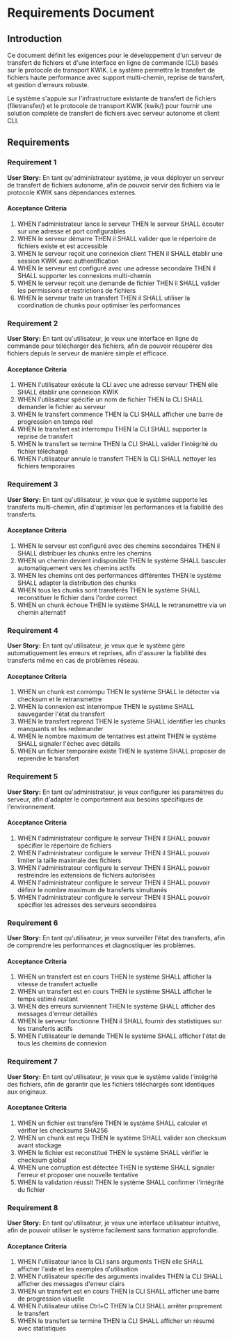# Requirements Document

## Introduction

Ce document définit les exigences pour le développement d'un serveur de transfert de fichiers et d'une interface en ligne de commande (CLI) basés sur le protocole de transport KWIK. Le système permettra le transfert de fichiers haute performance avec support multi-chemin, reprise de transfert, et gestion d'erreurs robuste.

Le système s'appuie sur l'infrastructure existante de transfert de fichiers (filetransfer/) et le protocole de transport KWIK (kwik/) pour fournir une solution complète de transfert de fichiers avec serveur autonome et client CLI.

## Requirements

### Requirement 1

**User Story:** En tant qu'administrateur système, je veux déployer un serveur de transfert de fichiers autonome, afin de pouvoir servir des fichiers via le protocole KWIK sans dépendances externes.

#### Acceptance Criteria

1. WHEN l'administrateur lance le serveur THEN le serveur SHALL écouter sur une adresse et port configurables
2. WHEN le serveur démarre THEN il SHALL valider que le répertoire de fichiers existe et est accessible
3. WHEN le serveur reçoit une connexion client THEN il SHALL établir une session KWIK avec authentification
4. WHEN le serveur est configuré avec une adresse secondaire THEN il SHALL supporter les connexions multi-chemin
5. WHEN le serveur reçoit une demande de fichier THEN il SHALL valider les permissions et restrictions de fichiers
6. WHEN le serveur traite un transfert THEN il SHALL utiliser la coordination de chunks pour optimiser les performances

### Requirement 2

**User Story:** En tant qu'utilisateur, je veux une interface en ligne de commande pour télécharger des fichiers, afin de pouvoir récupérer des fichiers depuis le serveur de manière simple et efficace.

#### Acceptance Criteria

1. WHEN l'utilisateur exécute la CLI avec une adresse serveur THEN elle SHALL établir une connexion KWIK
2. WHEN l'utilisateur spécifie un nom de fichier THEN la CLI SHALL demander le fichier au serveur
3. WHEN le transfert commence THEN la CLI SHALL afficher une barre de progression en temps réel
4. WHEN le transfert est interrompu THEN la CLI SHALL supporter la reprise de transfert
5. WHEN le transfert se termine THEN la CLI SHALL valider l'intégrité du fichier téléchargé
6. WHEN l'utilisateur annule le transfert THEN la CLI SHALL nettoyer les fichiers temporaires

### Requirement 3

**User Story:** En tant qu'utilisateur, je veux que le système supporte les transferts multi-chemin, afin d'optimiser les performances et la fiabilité des transferts.

#### Acceptance Criteria

1. WHEN le serveur est configuré avec des chemins secondaires THEN il SHALL distribuer les chunks entre les chemins
2. WHEN un chemin devient indisponible THEN le système SHALL basculer automatiquement vers les chemins actifs
3. WHEN les chemins ont des performances différentes THEN le système SHALL adapter la distribution des chunks
4. WHEN tous les chunks sont transférés THEN le système SHALL reconstituer le fichier dans l'ordre correct
5. WHEN un chunk échoue THEN le système SHALL le retransmettre via un chemin alternatif

### Requirement 4

**User Story:** En tant qu'utilisateur, je veux que le système gère automatiquement les erreurs et reprises, afin d'assurer la fiabilité des transferts même en cas de problèmes réseau.

#### Acceptance Criteria

1. WHEN un chunk est corrompu THEN le système SHALL le détecter via checksum et le retransmettre
2. WHEN la connexion est interrompue THEN le système SHALL sauvegarder l'état du transfert
3. WHEN le transfert reprend THEN le système SHALL identifier les chunks manquants et les redemander
4. WHEN le nombre maximum de tentatives est atteint THEN le système SHALL signaler l'échec avec détails
5. WHEN un fichier temporaire existe THEN le système SHALL proposer de reprendre le transfert

### Requirement 5

**User Story:** En tant qu'administrateur, je veux configurer les paramètres du serveur, afin d'adapter le comportement aux besoins spécifiques de l'environnement.

#### Acceptance Criteria

1. WHEN l'administrateur configure le serveur THEN il SHALL pouvoir spécifier le répertoire de fichiers
2. WHEN l'administrateur configure le serveur THEN il SHALL pouvoir limiter la taille maximale des fichiers
3. WHEN l'administrateur configure le serveur THEN il SHALL pouvoir restreindre les extensions de fichiers autorisées
4. WHEN l'administrateur configure le serveur THEN il SHALL pouvoir définir le nombre maximum de transferts simultanés
5. WHEN l'administrateur configure le serveur THEN il SHALL pouvoir spécifier les adresses des serveurs secondaires

### Requirement 6

**User Story:** En tant qu'utilisateur, je veux surveiller l'état des transferts, afin de comprendre les performances et diagnostiquer les problèmes.

#### Acceptance Criteria

1. WHEN un transfert est en cours THEN le système SHALL afficher la vitesse de transfert actuelle
2. WHEN un transfert est en cours THEN le système SHALL afficher le temps estimé restant
3. WHEN des erreurs surviennent THEN le système SHALL afficher des messages d'erreur détaillés
4. WHEN le serveur fonctionne THEN il SHALL fournir des statistiques sur les transferts actifs
5. WHEN l'utilisateur le demande THEN le système SHALL afficher l'état de tous les chemins de connexion

### Requirement 7

**User Story:** En tant qu'utilisateur, je veux que le système valide l'intégrité des fichiers, afin de garantir que les fichiers téléchargés sont identiques aux originaux.

#### Acceptance Criteria

1. WHEN un fichier est transféré THEN le système SHALL calculer et vérifier les checksums SHA256
2. WHEN un chunk est reçu THEN le système SHALL valider son checksum avant stockage
3. WHEN le fichier est reconstitué THEN le système SHALL vérifier le checksum global
4. WHEN une corruption est détectée THEN le système SHALL signaler l'erreur et proposer une nouvelle tentative
5. WHEN la validation réussit THEN le système SHALL confirmer l'intégrité du fichier

### Requirement 8

**User Story:** En tant qu'utilisateur, je veux une interface utilisateur intuitive, afin de pouvoir utiliser le système facilement sans formation approfondie.

#### Acceptance Criteria

1. WHEN l'utilisateur lance la CLI sans arguments THEN elle SHALL afficher l'aide et les exemples d'utilisation
2. WHEN l'utilisateur spécifie des arguments invalides THEN la CLI SHALL afficher des messages d'erreur clairs
3. WHEN un transfert est en cours THEN la CLI SHALL afficher une barre de progression visuelle
4. WHEN l'utilisateur utilise Ctrl+C THEN la CLI SHALL arrêter proprement le transfert
5. WHEN le transfert se termine THEN la CLI SHALL afficher un résumé avec statistiques